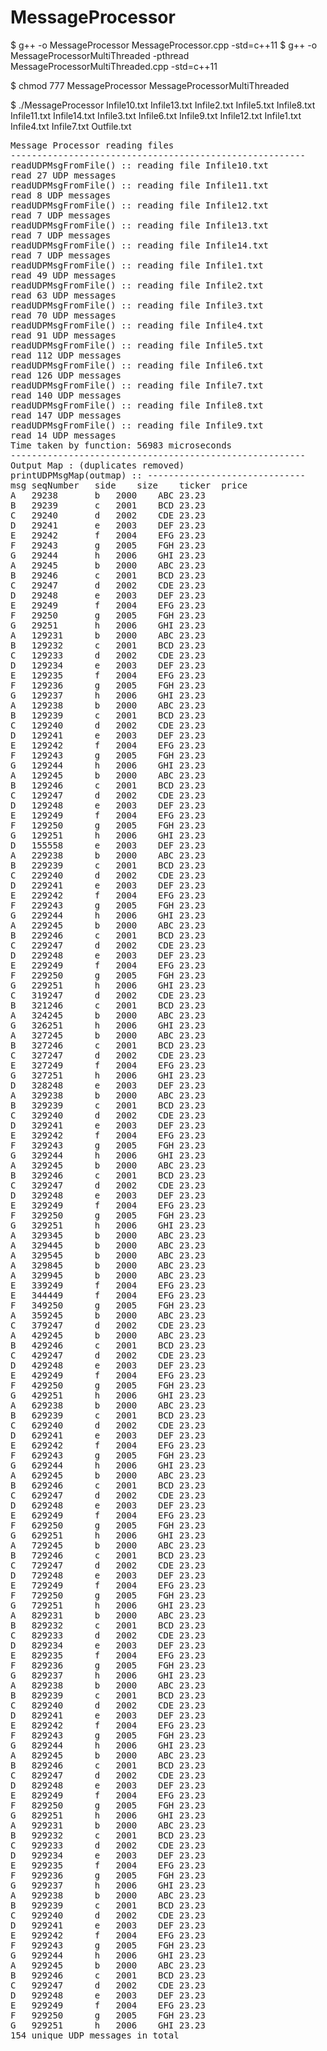 # MessageProcessor

$ g++ -o MessageProcessor MessageProcessor.cpp -std=c++11
$ g++ -o MessageProcessorMultiThreaded -pthread MessageProcessorMultiThreaded.cpp -std=c++11

$ chmod 777 MessageProcessor MessageProcessorMultiThreaded

$ ./MessageProcessor Infile10.txt Infile13.txt Infile2.txt Infile5.txt Infile8.txt Infile11.txt Infile14.txt  Infile3.txt Infile6.txt Infile9.txt Infile12.txt Infile1.txt Infile4.txt Infile7.txt Outfile.txt

<pre>Message Processor reading files 
--------------------------------------------------------
readUDPMsgFromFile() :: reading file Infile10.txt
read 27 UDP messages
readUDPMsgFromFile() :: reading file Infile11.txt
read 8 UDP messages
readUDPMsgFromFile() :: reading file Infile12.txt
read 7 UDP messages
readUDPMsgFromFile() :: reading file Infile13.txt
read 7 UDP messages
readUDPMsgFromFile() :: reading file Infile14.txt
read 7 UDP messages
readUDPMsgFromFile() :: reading file Infile1.txt
read 49 UDP messages
readUDPMsgFromFile() :: reading file Infile2.txt
read 63 UDP messages
readUDPMsgFromFile() :: reading file Infile3.txt
read 70 UDP messages
readUDPMsgFromFile() :: reading file Infile4.txt
read 91 UDP messages
readUDPMsgFromFile() :: reading file Infile5.txt
read 112 UDP messages
readUDPMsgFromFile() :: reading file Infile6.txt
read 126 UDP messages
readUDPMsgFromFile() :: reading file Infile7.txt
read 140 UDP messages
readUDPMsgFromFile() :: reading file Infile8.txt
read 147 UDP messages
readUDPMsgFromFile() :: reading file Infile9.txt
read 14 UDP messages
Time taken by function: 56983 microseconds
--------------------------------------------------------
Output Map : (duplicates removed)
printUDPMsgMap(outmap) :: ------------------------------
msg	seqNumber	side	size	ticker	price
A	29238		b	2000	ABC	23.23
B	29239		c	2001	BCD	23.23
C	29240		d	2002	CDE	23.23
D	29241		e	2003	DEF	23.23
E	29242		f	2004	EFG	23.23
F	29243		g	2005	FGH	23.23
G	29244		h	2006	GHI	23.23
A	29245		b	2000	ABC	23.23
B	29246		c	2001	BCD	23.23
C	29247		d	2002	CDE	23.23
D	29248		e	2003	DEF	23.23
E	29249		f	2004	EFG	23.23
F	29250		g	2005	FGH	23.23
G	29251		h	2006	GHI	23.23
A	129231		b	2000	ABC	23.23
B	129232		c	2001	BCD	23.23
C	129233		d	2002	CDE	23.23
D	129234		e	2003	DEF	23.23
E	129235		f	2004	EFG	23.23
F	129236		g	2005	FGH	23.23
G	129237		h	2006	GHI	23.23
A	129238		b	2000	ABC	23.23
B	129239		c	2001	BCD	23.23
C	129240		d	2002	CDE	23.23
D	129241		e	2003	DEF	23.23
E	129242		f	2004	EFG	23.23
F	129243		g	2005	FGH	23.23
G	129244		h	2006	GHI	23.23
A	129245		b	2000	ABC	23.23
B	129246		c	2001	BCD	23.23
C	129247		d	2002	CDE	23.23
D	129248		e	2003	DEF	23.23
E	129249		f	2004	EFG	23.23
F	129250		g	2005	FGH	23.23
G	129251		h	2006	GHI	23.23
D	155558		e	2003	DEF	23.23
A	229238		b	2000	ABC	23.23
B	229239		c	2001	BCD	23.23
C	229240		d	2002	CDE	23.23
D	229241		e	2003	DEF	23.23
E	229242		f	2004	EFG	23.23
F	229243		g	2005	FGH	23.23
G	229244		h	2006	GHI	23.23
A	229245		b	2000	ABC	23.23
B	229246		c	2001	BCD	23.23
C	229247		d	2002	CDE	23.23
D	229248		e	2003	DEF	23.23
E	229249		f	2004	EFG	23.23
F	229250		g	2005	FGH	23.23
G	229251		h	2006	GHI	23.23
C	319247		d	2002	CDE	23.23
B	321246		c	2001	BCD	23.23
A	324245		b	2000	ABC	23.23
G	326251		h	2006	GHI	23.23
A	327245		b	2000	ABC	23.23
B	327246		c	2001	BCD	23.23
C	327247		d	2002	CDE	23.23
E	327249		f	2004	EFG	23.23
G	327251		h	2006	GHI	23.23
D	328248		e	2003	DEF	23.23
A	329238		b	2000	ABC	23.23
B	329239		c	2001	BCD	23.23
C	329240		d	2002	CDE	23.23
D	329241		e	2003	DEF	23.23
E	329242		f	2004	EFG	23.23
F	329243		g	2005	FGH	23.23
G	329244		h	2006	GHI	23.23
A	329245		b	2000	ABC	23.23
B	329246		c	2001	BCD	23.23
C	329247		d	2002	CDE	23.23
D	329248		e	2003	DEF	23.23
E	329249		f	2004	EFG	23.23
F	329250		g	2005	FGH	23.23
G	329251		h	2006	GHI	23.23
A	329345		b	2000	ABC	23.23
A	329445		b	2000	ABC	23.23
A	329545		b	2000	ABC	23.23
A	329845		b	2000	ABC	23.23
A	329945		b	2000	ABC	23.23
E	339249		f	2004	EFG	23.23
E	344449		f	2004	EFG	23.23
F	349250		g	2005	FGH	23.23
A	359245		b	2000	ABC	23.23
C	379247		d	2002	CDE	23.23
A	429245		b	2000	ABC	23.23
B	429246		c	2001	BCD	23.23
C	429247		d	2002	CDE	23.23
D	429248		e	2003	DEF	23.23
E	429249		f	2004	EFG	23.23
F	429250		g	2005	FGH	23.23
G	429251		h	2006	GHI	23.23
A	629238		b	2000	ABC	23.23
B	629239		c	2001	BCD	23.23
C	629240		d	2002	CDE	23.23
D	629241		e	2003	DEF	23.23
E	629242		f	2004	EFG	23.23
F	629243		g	2005	FGH	23.23
G	629244		h	2006	GHI	23.23
A	629245		b	2000	ABC	23.23
B	629246		c	2001	BCD	23.23
C	629247		d	2002	CDE	23.23
D	629248		e	2003	DEF	23.23
E	629249		f	2004	EFG	23.23
F	629250		g	2005	FGH	23.23
G	629251		h	2006	GHI	23.23
A	729245		b	2000	ABC	23.23
B	729246		c	2001	BCD	23.23
C	729247		d	2002	CDE	23.23
D	729248		e	2003	DEF	23.23
E	729249		f	2004	EFG	23.23
F	729250		g	2005	FGH	23.23
G	729251		h	2006	GHI	23.23
A	829231		b	2000	ABC	23.23
B	829232		c	2001	BCD	23.23
C	829233		d	2002	CDE	23.23
D	829234		e	2003	DEF	23.23
E	829235		f	2004	EFG	23.23
F	829236		g	2005	FGH	23.23
G	829237		h	2006	GHI	23.23
A	829238		b	2000	ABC	23.23
B	829239		c	2001	BCD	23.23
C	829240		d	2002	CDE	23.23
D	829241		e	2003	DEF	23.23
E	829242		f	2004	EFG	23.23
F	829243		g	2005	FGH	23.23
G	829244		h	2006	GHI	23.23
A	829245		b	2000	ABC	23.23
B	829246		c	2001	BCD	23.23
C	829247		d	2002	CDE	23.23
D	829248		e	2003	DEF	23.23
E	829249		f	2004	EFG	23.23
F	829250		g	2005	FGH	23.23
G	829251		h	2006	GHI	23.23
A	929231		b	2000	ABC	23.23
B	929232		c	2001	BCD	23.23
C	929233		d	2002	CDE	23.23
D	929234		e	2003	DEF	23.23
E	929235		f	2004	EFG	23.23
F	929236		g	2005	FGH	23.23
G	929237		h	2006	GHI	23.23
A	929238		b	2000	ABC	23.23
B	929239		c	2001	BCD	23.23
C	929240		d	2002	CDE	23.23
D	929241		e	2003	DEF	23.23
E	929242		f	2004	EFG	23.23
F	929243		g	2005	FGH	23.23
G	929244		h	2006	GHI	23.23
A	929245		b	2000	ABC	23.23
B	929246		c	2001	BCD	23.23
C	929247		d	2002	CDE	23.23
D	929248		e	2003	DEF	23.23
E	929249		f	2004	EFG	23.23
F	929250		g	2005	FGH	23.23
G	929251		h	2006	GHI	23.23
154 unique UDP messages in total
</pre>


  
